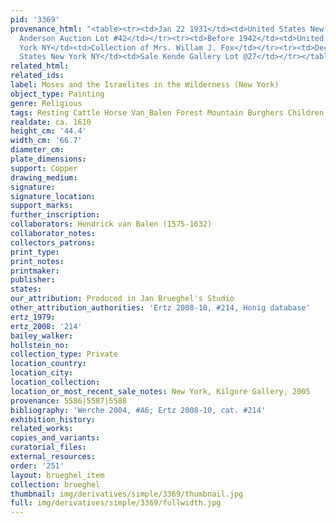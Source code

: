 ```yaml
---
pid: '3369'
provenance_html: "<table><tr><td>Jan 22 1931</td><td>United States New York NY</td><td>Sale
  Anderson Auction Lot #42</td></tr><tr><td>Before 1942</td><td>United States New
  York NY</td><td>Collection of Mrs. Willam J. Fox</td></tr><tr><td>Dec 1 1942</td><td>United
  States New York NY</td><td>Sale Kende Gallery Lot @27</td></tr></table>"
related_html:
related_ids:
label: Moses and the Israelites in the Wilderness (New York)
object_type: Painting
genre: Religious
tags: Resting Cattle Horse Van_Balen Forest Mountain Burghers Children Putti Old_Testament
realdate: ca. 1610
height_cm: '44.4'
width_cm: '66.7'
diameter_cm:
plate_dimensions:
support: Copper
drawing_medium:
signature:
signature_location:
support_marks:
further_inscription:
collaborators: Hendrick van Balen (1575-1632)
collaborator_notes:
collectors_patrons:
print_type:
print_notes:
printmaker:
publisher:
states:
our_attribution: Produced in Jan Brueghel's Studio
other_attribution_authorities: 'Ertz 2008-10, #214, Honig database'
ertz_1979:
ertz_2008: '214'
bailey_walker:
hollstein_no:
collection_type: Private
location_country:
location_city:
location_collection:
location_or_most_recent_sale_notes: New York, Kilgore Gallery, 2005
provenance: 5586|5587|5588
bibliography: 'Werche 2004, #A6; Ertz 2008-10, cat. #214'
exhibition_history:
related_works:
copies_and_variants:
curatorial_files:
external_resources:
order: '251'
layout: brueghel_item
collection: brueghel
thumbnail: img/derivatives/simple/3369/thumbnail.jpg
full: img/derivatives/simple/3369/fullwidth.jpg
---
```

